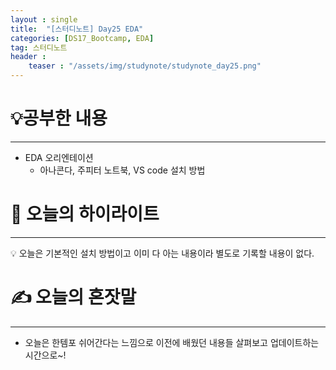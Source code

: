 ```yaml
---
layout : single
title:  "[스터디노트] Day25 EDA"
categories: [DS17_Bootcamp, EDA]
tag: 스터디노트
header :
    teaser : "/assets/img/studynote/studynote_day25.png"
---
```



# 💡공부한 내용

---

- EDA 오리엔테이션
    - 아나콘다, 주피터 노트북, VS code 설치 방법

# 📝 오늘의 하이라이트

---

<aside>
💡 오늘은 기본적인 설치 방법이고 이미 다 아는 내용이라 별도로 기록할 내용이 없다.

</aside>

# ✍️ 오늘의 혼잣말

---

- 오늘은 한템포 쉬어간다는 느낌으로 이전에 배웠던 내용들 살펴보고 업데이트하는 시간으로~!